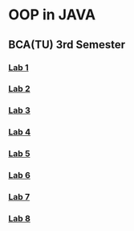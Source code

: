 # OOP in JAVA
## BCA(TU) 3rd Semester

### [Lab 1](https://github.com/kshitizbca076/OOP-in-JAVA/tree/main/Lab1)
### [Lab 2](https://github.com/kshitizbca076/OOP-in-JAVA/tree/main/Lab2)
### [Lab 3](https://github.com/kshitizbca076/OOP-in-JAVA/tree/main/Lab3)
### [Lab 4](https://github.com/kshitizbca076/OOP-in-JAVA/tree/main/Lab4)
### [Lab 5](https://github.com/kshitizbca076/OOP-in-JAVA/tree/main/Lab5)
### [Lab 6](https://github.com/kshitizbca076/OOP-in-JAVA/tree/main/Lab6)
### [Lab 7](https://github.com/kshitizbca076/OOP-in-JAVA/tree/main/Lab7)
### [Lab 8](https://github.com/kshitizbca076/OOP-in-JAVA/tree/main/Lab8)
